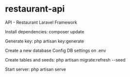 # restaurant-api
API - Restaurant
Laravel Framework


Install dependencies:
composer update

Generate key:
php artisan key:generate

Create a new database
Config DB settings on \.env

Create tables and seeds:
php artisan migrate:refresh --seed

Start server:
php artisan serve
